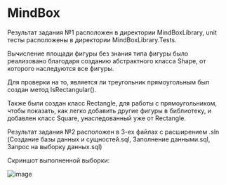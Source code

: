 # MindBox

Результат задания №1 расположен в директории MindBoxLibrary, unit тесты расположены в директории MindBoxLibrary.Tests.

Вычисление площади фигуры без знания типа фигуры было реализовано благодаря созданию абстрактного класса Shape, от которого наследуются все фигуры.

Для проверки на то, является ли треугольник прямоугольным был создан метод IsRectangular(). 

Также были создан класс Rectangle, для работы с прямоугольником, чтобы показать, как легко добавить другие фигуры в библиотеку, и добавлен класс Square, унаследованный уже от Rectangle. 

Результат задания №2 расположен в 3-ех файлах с расширением .sln (Создание базы данных и сущностей.sql, Заполнение данными.sql, Запрос на выборку данных.sql)

Скриншот выполненной выборки:


![image](https://user-images.githubusercontent.com/76443145/179091694-95d72abc-54a2-41d2-946a-1488bbf3a888.png)
